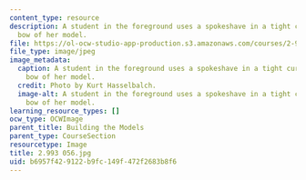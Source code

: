 ```yaml
---
content_type: resource
description: A student in the foreground uses a spokeshave in a tight curve near the
  bow of her model.
file: https://ol-ocw-studio-app-production.s3.amazonaws.com/courses/2-993-special-topics-in-mechanical-engineering-the-art-and-science-of-boat-design-january-iap-2007/b6957f429122b9fc149f472f2683b8f6_2993056.jpg
file_type: image/jpeg
image_metadata:
  caption: A student in the foreground uses a spokeshave in a tight curve near the
    bow of her model.
  credit: Photo by Kurt Hasselbalch.
  image-alt: A student in the foreground uses a spokeshave in a tight curve near the
    bow of her model.
learning_resource_types: []
ocw_type: OCWImage
parent_title: Building the Models
parent_type: CourseSection
resourcetype: Image
title: 2.993 056.jpg
uid: b6957f42-9122-b9fc-149f-472f2683b8f6
---
```


